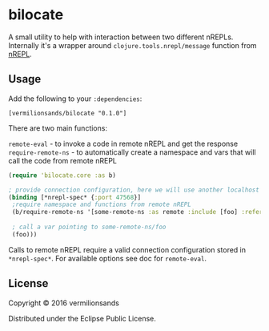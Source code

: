 # bilocate

A small utility to help with interaction between two different nREPLs. Internally it's a wrapper 
around `clojure.tools.nrepl/message` function from [nREPL](http://github.com/clojure/tools.nrepl).

## Usage

Add the following to your `:dependencies`:

`[vermilionsands/bilocate "0.1.0"]`

There are two main functions:

`remote-eval` - to invoke a code in remote nREPL and get the response
`require-remote-ns` - to automatically create a namespace and vars that will call the code from remote nREPL

```clojure
(require 'bilocate.core :as b)

; provide connection configuration, here we will use another localhost nREPL
(binding [*nrepl-spec* {:port 47568}]
 ;require namespace and functions from remote nREPL
 (b/require-remote-ns '[some-remote-ns :as remote :include [foo] :refer :all])
 
 ; call a var pointing to some-remote-ns/foo
 (foo)))
```

Calls to remote nREPL require a valid connection configuration stored in `*nrepl-spec*`. For available options see doc for `remote-eval`.

## License

Copyright © 2016 vermilionsands

Distributed under the Eclipse Public License.
